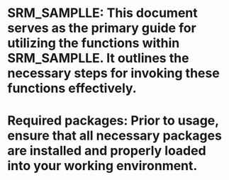 # SRM_SAMPLLE: This document serves as the primary guide for utilizing the functions within SRM_SAMPLLE. It outlines the necessary steps for invoking these functions effectively.
# Required packages: Prior to usage, ensure that all necessary packages are installed and properly loaded into your working environment.
